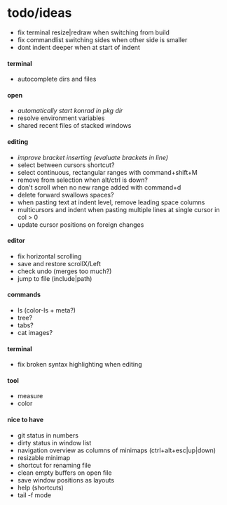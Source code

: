 # todo/ideas

- fix terminal resize|redraw when switching from build
- fix commandlist switching sides when other side is smaller
- dont indent deeper when at start of indent

#### terminal
- autocomplete dirs and files

#### open
- *automatically start konrad in pkg dir*
- resolve environment variables
- shared recent files of stacked windows

#### editing
- *improve bracket inserting (evaluate brackets in line)*
- select between cursors shortcut?
- select continuous, rectangular ranges with command+shift+M 
- remove from selection when alt/ctrl is down?
- don't scroll when no new range added with command+d
- delete forward swallows spaces?
- when pasting text at indent level, remove leading space columns
- multicursors and indent when pasting multiple lines at single cursor in col > 0
- update cursor positions on foreign changes

#### editor
- fix horizontal scrolling
- save and restore scrollX/Left
- check undo (merges too much?)
- jump to file (include|path)

#### commands
- ls (color-ls + meta?)
- tree?
- tabs?
- cat images?

#### terminal
- fix broken syntax highlighting when editing

#### tool
- measure
- color

#### nice to have
- git status in numbers
- dirty status in window list
- navigation overview as columns of minimaps (ctrl+alt+esc|up|down)
- resizable minimap
- shortcut for renaming file
- clean empty buffers on open file
- save window positions as layouts
- help (shortcuts)
- tail -f mode
    